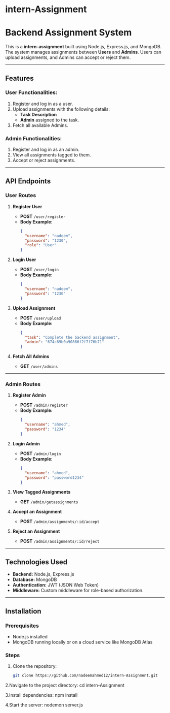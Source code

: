 # intern-Assignment

# Backend Assignment System

This is a **intern-assignment** built using Node.js, Express.js, and MongoDB. The system manages assignments between **Users** and **Admins**. Users can upload assignments, and Admins can accept or reject them.

---

## Features

### User Functionalities:

1. Register and log in as a user.
2. Upload assignments with the following details:
   - **Task Description**
   - **Admin** assigned to the task.
3. Fetch all available Admins.

### Admin Functionalities:

1. Register and log in as an admin.
2. View all assignments tagged to them.
3. Accept or reject assignments.

---

## API Endpoints

### User Routes

1. **Register User**

   - **POST** `/user/register`
   - **Body Example:**
     ```json
     {
       "username": "nadeem",
       "password": "1230",
       "role": "User"
     }
     ```

2. **Login User**

   - **POST** `/user/login`
   - **Body Example:**
     ```json
     {
       "username": "nadeem",
       "password": "1230"
     }
     ```

3. **Upload Assignment**

   - **POST** `/user/upload`
   - **Body Example:**
     ```json
     {
       "task": "Complete the backend assignment",
       "admin": "674c89b0a90866f2f7f76b71"
     }
     ```

4. **Fetch All Admins**
   - **GET** `/user/admins`

---

### Admin Routes

1. **Register Admin**

   - **POST** `/admin/register`
   - **Body Example:**
     ```json
     {
       "username": "ahmed",
       "password": "1234"
     }
     ```

2. **Login Admin**

   - **POST** `/admin/login`
   - **Body Example:**
     ```json
     {
       "username": "ahmed",
       "password": "password1234"
     }
     ```

3. **View Tagged Assignments**

   - **GET** `/admin/getassignments`

4. **Accept an Assignment**

   - **POST** `/admin/assignments/:id/accept`

5. **Reject an Assignment**
   - **POST** `/admin/assignments/:id/reject`

---

## Technologies Used

- **Backend:** Node.js, Express.js
- **Database:** MongoDB
- **Authentication:** JWT (JSON Web Token)
- **Middleware:** Custom middleware for role-based authorization.

---

## Installation

### Prerequisites

- Node.js installed
- MongoDB running locally or on a cloud service like MongoDB Atlas

### Steps

1. Clone the repository:
   ```bash
   git clone https://github.com/nadeemahmed12/intern-Assignment.git
   ```

2.Navigate to the project directory:
cd intern-Assignment

3.Install dependencies:
npm install

4.Start the server:
nodemon server.js
